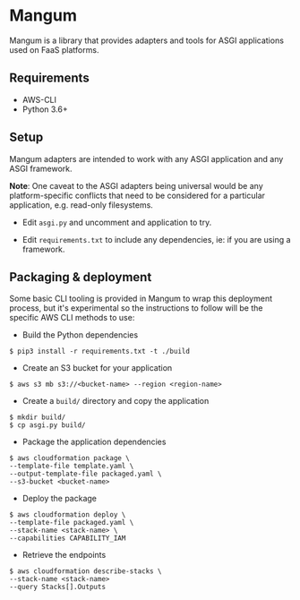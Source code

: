 # Mangum

Mangum is a library that provides adapters and tools for ASGI applications used on FaaS platforms.

## Requirements

- AWS-CLI
- Python 3.6+

## Setup

Mangum adapters are intended to work with any ASGI application and any ASGI framework.

**Note**: One caveat to the ASGI adapters being universal would be any platform-specific conflicts that need to be considered for a particular application, e.g. read-only filesystems.

* Edit `asgi.py` and uncomment and application to try.

* Edit `requirements.txt` to include any dependencies, ie: if you are using a framework.

## Packaging & deployment

Some basic CLI tooling is provided in Mangum to wrap this deployment process, but it's experimental so the instructions to follow will be the specific AWS CLI methods to use:

* Build the Python dependencies

```shell
$ pip3 install -r requirements.txt -t ./build
```

* Create an S3 bucket for your application

```shell
$ aws s3 mb s3://<bucket-name> --region <region-name>
```

* Create a `build/` directory and copy the application

```shell
$ mkdir build/
$ cp asgi.py build/
```

* Package the application dependencies

```shell
$ aws cloudformation package \
--template-file template.yaml \
--output-template-file packaged.yaml \
--s3-bucket <bucket-name>
```

* Deploy the package

```shell
$ aws cloudformation deploy \
--template-file packaged.yaml \
--stack-name <stack-name> \
--capabilities CAPABILITY_IAM
```

* Retrieve the endpoints

```shell
$ aws cloudformation describe-stacks \
--stack-name <stack-name>
--query Stacks[].Outputs
```
